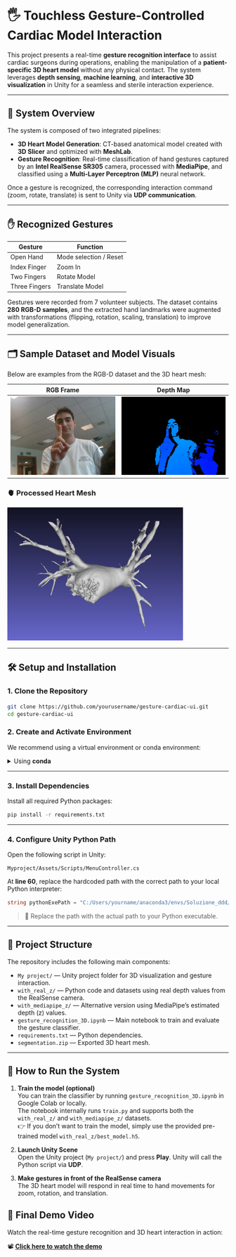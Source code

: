 # 🖐️ Touchless Gesture-Controlled Cardiac Model Interaction

This project presents a real-time **gesture recognition interface** to assist cardiac surgeons during operations, enabling the manipulation of a **patient-specific 3D heart model** without any physical contact. The system leverages **depth sensing**, **machine learning**, and **interactive 3D visualization** in Unity for a seamless and sterile interaction experience.

---

## 🧠 System Overview

The system is composed of two integrated pipelines:

- **3D Heart Model Generation**: CT-based anatomical model created with **3D Slicer** and optimized with **MeshLab**.
- **Gesture Recognition**: Real-time classification of hand gestures captured by an **Intel RealSense SR305** camera, processed with **MediaPipe**, and classified using a **Multi-Layer Perceptron (MLP)** neural network.

Once a gesture is recognized, the corresponding interaction command (zoom, rotate, translate) is sent to Unity via **UDP communication**.

---

## ✋ Recognized Gestures

| Gesture        | Function         |
|----------------|------------------|
| Open Hand      | Mode selection / Reset     |
| Index Finger   | Zoom In          |
| Two Fingers    | Rotate Model     |
| Three Fingers  | Translate Model  |

Gestures were recorded from 7 volunteer subjects. The dataset contains **280 RGB-D samples**, and the extracted hand landmarks were augmented with transformations (flipping, rotation, scaling, translation) to improve model generalization.

---

## 🗂️ Sample Dataset and Model Visuals

Below are examples from the RGB-D dataset and the 3D heart mesh:

| RGB Frame                            | Depth Map                            |
|-------------------------------------|--------------------------------------|
| ![RGB Sample](media/color_1.jpg) | ![Depth Sample](media/depth_1.jpg) |

### 🫀 Processed Heart Mesh

<p>
  <img src="media/cuore_mesh.png" alt="Heart Mesh" width="400"/>
</p>

---

## 🛠️ Setup and Installation

### 1. Clone the Repository

```bash
git clone https://github.com/yourusername/gesture-cardiac-ui.git
cd gesture-cardiac-ui
```

### 2. Create and Activate Environment

We recommend using a virtual environment or conda environment:

<details>
<summary>Using <strong>conda</strong></summary>

```bash
conda create -n gesture-ui python=3.9
conda activate gesture-ui
```

</details>

---

### 3. Install Dependencies

Install all required Python packages:

```bash
pip install -r requirements.txt
```

---

### 4. Configure Unity Python Path

Open the following script in Unity:

```
Myproject/Assets/Scripts/MenuController.cs
```

At **line 60**, replace the hardcoded path with the correct path to your local Python interpreter:

```csharp
string pythonExePath = "C:/Users/yourname/anaconda3/envs/Soluzione_ddd/python.exe";
```

> 🔧 Replace  the path with the actual path to your Python executable.

---

## 📁 Project Structure

The repository includes the following main components:

- `My project/` — Unity project folder for 3D visualization and gesture interaction.
- `with_real_z/` — Python code and datasets using real depth values from the RealSense camera.
- `with_mediapipe_z/` — Alternative version using MediaPipe’s estimated depth (z) values.
- `gesture_recognition_3D.ipynb` — Main notebook to train and evaluate the gesture classifier.
- `requirements.txt` — Python dependencies.
- `segmentation.zip` — Exported 3D heart mesh.

---

## 🚀 How to Run the System

1. **Train the model (optional)**  
   You can train the classifier by running `gesture_recognition_3D.ipynb` in Google Colab or locally.  
   The notebook internally runs `train.py` and supports both the `with_real_z/` and `with_mediapipe_z/` datasets.  
   👉 If you don’t want to train the model, simply use the provided pre-trained model `with_real_z/best_model.h5`.

2. **Launch Unity Scene**  
   Open the Unity project (`My project/`) and press **Play**. Unity will call the Python script via **UDP**.

3. **Make gestures in front of the RealSense camera**  
   The 3D heart model will respond in real time to hand movements for zoom, rotation, and translation.


## 🎥 Final Demo Video

Watch the real-time gesture recognition and 3D heart interaction in action:

📽️ **[Click here to watch the demo](media/final_demo.mp4)**



